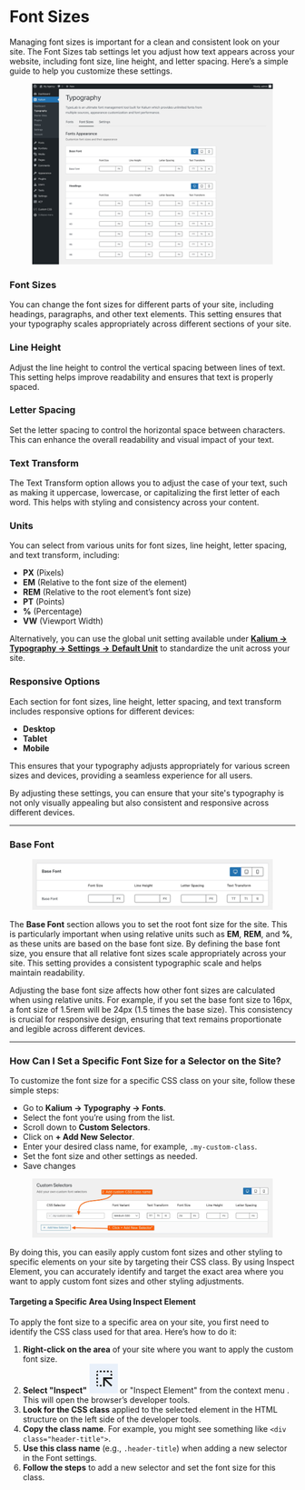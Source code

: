 # Font Sizes

Managing font sizes is important for a clean and consistent look on your site. The Font Sizes tab settings let you adjust how text appears across your website, including font size, line height, and letter spacing. Here’s a simple guide to help you customize these settings.

<figure><img src="../.gitbook/assets/typography-font-sizes.jpg" alt=""><figcaption></figcaption></figure>

### Font Sizes

You can change the font sizes for different parts of your site, including headings, paragraphs, and other text elements. This setting ensures that your typography scales appropriately across different sections of your site.

### Line Height

Adjust the line height to control the vertical spacing between lines of text. This setting helps improve readability and ensures that text is properly spaced.

### Letter Spacing

Set the letter spacing to control the horizontal space between characters. This can enhance the overall readability and visual impact of your text.

### Text Transform

The Text Transform option allows you to adjust the case of your text, such as making it uppercase, lowercase, or capitalizing the first letter of each word. This helps with styling and consistency across your content.

### Units

You can select from various units for font sizes, line height, letter spacing, and text transform, including:

* **PX** (Pixels)
* **EM** (Relative to the font size of the element)
* **REM** (Relative to the root element’s font size)
* **PT** (Points)
* **%** (Percentage)
* **VW** (Viewport Width)

Alternatively, you can use the global unit setting available under [**Kalium -> Typography -> Settings** **->** **Default Unit**](typography-settings.md#default-unit) to standardize the unit across your site.

### Responsive Options

Each section for font sizes, line height, letter spacing, and text transform includes responsive options for different devices:

* **Desktop**
* **Tablet**
* **Mobile**

This ensures that your typography adjusts appropriately for various screen sizes and devices, providing a seamless experience for all users.

By adjusting these settings, you can ensure that your site's typography is not only visually appealing but also consistent and responsive across different devices.

***

### Base Font

<figure><img src="../.gitbook/assets/typography-base.jpg" alt=""><figcaption></figcaption></figure>

The **Base Font** section allows you to set the root font size for the site. This is particularly important when using relative units such as **EM**, **REM**, and **%**, as these units are based on the base font size. By defining the base font size, you ensure that all relative font sizes scale appropriately across your site. This setting provides a consistent typographic scale and helps maintain readability.

Adjusting the base font size affects how other font sizes are calculated when using relative units. For example, if you set the base font size to 16px, a font size of 1.5rem will be 24px (1.5 times the base size). This consistency is crucial for responsive design, ensuring that text remains proportionate and legible across different devices.



***

### How Can I Set a Specific Font Size for a Selector on the Site?

To customize the font size for a specific CSS class on your site, follow these simple steps:

* Go to **Kalium -> Typography -> Fonts**.
* Select the font you’re using from the list.
* Scroll down to **Custom Selectors**.
* Click on **+ Add New Selector**.
* Enter your desired class name, for example, `.my-custom-class`.
* Set the font size and other settings as needed.
* Save changes

<figure><img src="../.gitbook/assets/custom-font-sizes.jpg" alt=""><figcaption></figcaption></figure>

By doing this, you can easily apply custom font sizes and other styling to specific elements on your site by targeting their CSS class. By using Inspect Element, you can accurately identify and target the exact area where you want to apply custom font sizes and other styling adjustments.

#### Targeting a Specific Area Using Inspect Element

To apply the font size to a specific area on your site, you first need to identify the CSS class used for that area. Here’s how to do it:

1. **Right-click on the area** of your site where you want to apply the custom font size.
2. **Select "Inspect"** <img src="../.gitbook/assets/Screenshot 2024-08-08 at 16.33.13.jpg" alt="" data-size="line"> or "Inspect Element" from the context menu . This will open the browser’s developer tools.
3. **Look for the CSS class** applied to the selected element in the HTML structure on the left side of the developer tools.
4. **Copy the class name**. For example, you might see something like `<div class="header-title">`.
5. **Use this class name** (e.g., `.header-title`) when adding a new selector in the Font settings.
6. **Follow the steps** to add a new selector and set the font size for this class.

